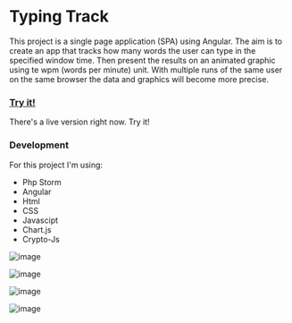 # Typing Track

This project is a single page application (SPA) using Angular. The aim is to create an app that tracks
how many words the user can type in the specified window time. Then present the results on an animated graphic using te wpm (words per minute) unit.
With multiple runs of the same user on the same browser the data and graphics will become more precise.

### [ Try it! ](https://adewyse.github.io/TypingTrack/)

There's a live version right now. Try it!


### Development
For this project I'm using:
* Php Storm
* Angular
* Html
* CSS
* Javascipt
* Chart.js
* Crypto-Js

![image](https://user-images.githubusercontent.com/67238559/224698173-add53f51-19fa-4b72-8768-9ea809c11b8c.png)

![image](https://user-images.githubusercontent.com/67238559/224698276-dc4f68b9-fd86-4868-abe8-8bc0d617cc22.png)

![image](https://user-images.githubusercontent.com/67238559/224698433-39d1d6da-ea02-47c5-a3c3-788c85855b95.png)

![image](https://user-images.githubusercontent.com/67238559/224698931-0ee04561-d00a-43b3-b624-100ed9ee37a7.png)





